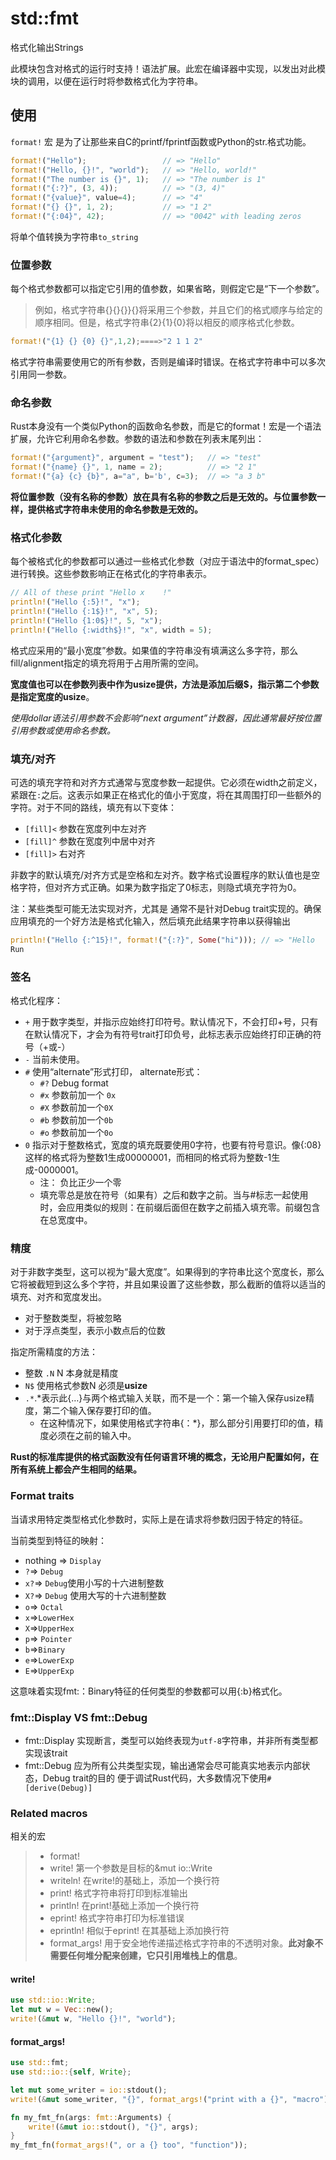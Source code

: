 # std::fmt

格式化输出Strings

此模块包含对格式的运行时支持！语法扩展。此宏在编译器中实现，以发出对此模块的调用，以便在运行时将参数格式化为字符串。

## 使用

`format!` 宏 是为了让那些来自C的printf/fprintf函数或Python的str.格式功能。

```rust
format!("Hello");                 // => "Hello"
format!("Hello, {}!", "world");   // => "Hello, world!"
format!("The number is {}", 1);   // => "The number is 1"
format!("{:?}", (3, 4));          // => "(3, 4)"
format!("{value}", value=4);      // => "4"
format!("{} {}", 1, 2);           // => "1 2"
format!("{:04}", 42);             // => "0042" with leading zeros
```

将单个值转换为字符串`to_string`

### 位置参数

每个格式参数都可以指定它引用的值参数，如果省略，则假定它是“下一个参数”。

> 例如，格式字符串{}{}{}}{}将采用三个参数，并且它们的格式顺序与给定的顺序相同。但是，格式字符串{2}{1}{0}将以相反的顺序格式化参数。

```rust
format!("{1} {} {0} {}",1,2);====>"2 1 1 2"
```

格式字符串需要使用它的所有参数，否则是编译时错误。在格式字符串中可以多次引用同一参数。

### 命名参数

Rust本身没有一个类似Python的函数命名参数，而是它的format！宏是一个语法扩展，允许它利用命名参数。参数的语法和参数在列表末尾列出：

```rust
format!("{argument}", argument = "test");   // => "test"
format!("{name} {}", 1, name = 2);          // => "2 1"
format!("{a} {c} {b}", a="a", b='b', c=3);  // => "a 3 b"
```

**将位置参数（没有名称的参数）放在具有名称的参数之后是无效的。与位置参数一样，提供格式字符串未使用的命名参数是无效的。**

### 格式化参数

每个被格式化的参数都可以通过一些格式化参数（对应于语法中的format_spec）进行转换。这些参数影响正在格式化的字符串表示。

```rust
// All of these print "Hello x    !"
println!("Hello {:5}!", "x");
println!("Hello {:1$}!", "x", 5);
println!("Hello {1:0$}!", 5, "x");
println!("Hello {:width$}!", "x", width = 5);
```

格式应采用的“最小宽度”参数。如果值的字符串没有填满这么多字符，那么fill/alignment指定的填充将用于占用所需的空间。

**宽度值也可以在参数列表中作为usize提供，方法是添加后缀$，指示第二个参数是指定宽度的usize**。

*使用dollar语法引用参数不会影响“next argument”计数器，因此通常最好按位置引用参数或使用命名参数。*

### 填充/对齐

可选的填充字符和对齐方式通常与宽度参数一起提供。它必须在width之前定义，紧跟在`:`之后。这表示如果正在格式化的值小于宽度，将在其周围打印一些额外的字符。对于不同的路线，填充有以下变体：

- `[fill]<`  参数在宽度列中左对齐
- `[fill]^` 参数在宽度列中居中对齐
- `[fill]>` 右对齐

非数字的默认填充/对齐方式是空格和左对齐。数字格式设置程序的默认值也是空格字符，但对齐方式正确。如果为数字指定了0标志，则隐式填充字符为0。

注：某些类型可能无法实现对齐，尤其是 通常不是针对Debug trait实现的。确保应用填充的一个好方法是格式化输入，然后填充此结果字符串以获得输出

```rust
println!("Hello {:^15}!", format!("{:?}", Some("hi"))); // => "Hello   Some("hi")   !"
Run
```

### 签名

格式化程序：

- `+`   用于数字类型，并指示应始终打印符号。默认情况下，不会打印+号，只有在默认情况下，才会为有符号trait打印负号，此标志表示应始终打印正确的符号（+或-）
- `-` 当前未使用。
- `#`  使用“alternate”形式打印， alternate形式：
  - `#?`  Debug format
  - `#x`  参数前加一个 `0x`
  - `#X`  参数前加一个`0X`
  - `#b`  参数前加一个`0b`
  - `#o`  参数前加一个`0o`
- `0`  指示对于整数格式，宽度的填充既要使用0字符，也要有符号意识。像{:08}这样的格式将为整数1生成00000001，而相同的格式将为整数-1生成-0000001。
  - 注： 负比正少一个零
  - 填充零总是放在符号（如果有）之后和数字之前。当与#标志一起使用时，会应用类似的规则：在前缀后面但在数字之前插入填充零。前缀包含在总宽度中。

### 精度

对于非数字类型，这可以视为“最大宽度”。如果得到的字符串比这个宽度长，那么它将被截短到这么多个字符，并且如果设置了这些参数，那么截断的值将以适当的填充、对齐和宽度发出。

- 对于整数类型，将被忽略
- 对于浮点类型，表示小数点后的位数

指定所需精度的方法：

- 整数 `.N` N 本身就是精度
- `N$`  使用格式参数N 必须是**usize**
- `.*`.*表示此{…}与两个格式输入关联，而不是一个：第一个输入保存usize精度，第二个输入保存要打印的值。 
  - 在这种情况下，如果使用格式字符串{<arg>：<spec>*}，那么<arg>部分引用要打印的值，精度必须在<arg>之前的输入中。

**Rust的标准库提供的格式函数没有任何语言环境的概念，无论用户配置如何，在所有系统上都会产生相同的结果。**

### Format traits

当请求用特定类型格式化参数时，实际上是在请求将参数归因于特定的特征。

当前类型到特征的映射：

- nothing => `Display`
- `?`=> `Debug`
- `x?`=> `Debug`使用小写的十六进制整数
- `X?`=> `Debug` 使用大写的十六进制整数
- `o`=> `Octal`
- `x`=>`LowerHex`
- `X`=>`UpperHex`
- `p`=> `Pointer`
- `b`=>`Binary`
- `e`=>`LowerExp`
- `E`=>`UpperExp`

这意味着实现fmt:：Binary特征的任何类型的参数都可以用{:b}格式化。

### fmt::Display  VS fmt::Debug

- fmt::Display  实现断言，类型可以始终表现为`utf-8`字符串，并非所有类型都实现该trait
- fmt::Debug   应为所有公共类型实现，输出通常会尽可能真实地表示内部状态，Debug trait的目的 便于调试Rust代码，大多数情况下使用`#[derive(Debug)]`

### Related macros

相关的宏

> - format!
> - write!          第一个参数是目标的&mut io::Write
> - writeln!       在write!的基础上，添加一个换行符
> - print!            格式字符串将打印到标准输出
> - println!         在print!基础上添加一个换行符
> - eprint!            格式字符串打印为标准错误
> - eprintln!         相似于eprint! 在其基础上添加换行符
> - format_args!      用于安全地传递描述格式字符串的不透明对象。**此对象不需要任何堆分配来创建，它只引用堆栈上的信息**。

#### write! 

```rust
use std::io::Write;
let mut w = Vec::new();
write!(&mut w, "Hello {}!", "world");
```

#### format_args!

```rust
use std::fmt;
use std::io::{self, Write};

let mut some_writer = io::stdout();
write!(&mut some_writer, "{}", format_args!("print with a {}", "macro"));

fn my_fmt_fn(args: fmt::Arguments) {
    write!(&mut io::stdout(), "{}", args);
}
my_fmt_fn(format_args!(", or a {} too", "function"));
```